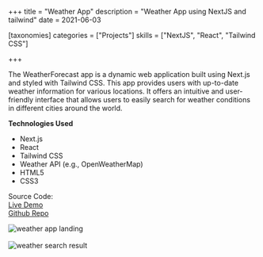 +++
title = "Weather App"
description = "Weather App using NextJS and tailwind"
date = 2021-06-03

[taxonomies]
categories = ["Projects"]
skills = ["NextJS", "React", "Tailwind CSS"]

+++

The WeatherForecast app is a dynamic web application built using Next.js and styled with Tailwind CSS. This app provides users with up-to-date weather information for various locations. It offers an intuitive and user-friendly interface that allows users to easily search for weather conditions in different cities around the world.


**Technologies Used**
- Next.js
- React
- Tailwind CSS
- Weather API (e.g., OpenWeatherMap)
- HTML5
- CSS3

Source Code:
<br>
<a href="https://weather.giridharan.me/" target="_blank">Live Demo</a>
<br>
<a href="https://github.com/GiriRock/weather-app" target="_blank">Github Repo</a>

 ![weather app landing](/images/weather/landing.png) 
 <br>
 <br>
 ![weather search result](/images/weather/result.png)